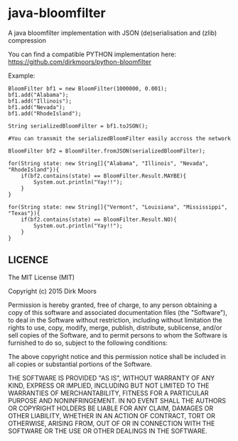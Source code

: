 java-bloomfilter
================

A java bloomfilter implementation with JSON (de)serialisation and (zlib) compression

You can find a compatible PYTHON implementation here: https://github.com/dirkmoors/python-bloomfilter

Example:
```
BloomFilter bf1 = new BloomFilter(1000000, 0.001);
bf1.add("Alabama");
bf1.add("Illinois");
bf1.add("Nevada");
bf1.add("RhodeIsland");

String serializedBloomFilter = bf1.toJSON();

#You can transmit the serializedBloomFilter easily accross the network

BloomFilter bf2 = BloomFilter.fromJSON(serializedBloomFilter);

for(String state: new String[]{"Alabama", "Illinois", "Nevada", "RhodeIsland"}){
    if(bf2.contains(state) == BloomFilter.Result.MAYBE){
        System.out.println("Yay!!");
    }
}

for(String state: new String[]{"Vermont", "Louisiana", "Mississippi", "Texas"}){
    if(bf2.contains(state) == BloomFilter.Result.NO){
        System.out.println("Yay!!");
    }
}

```

LICENCE
-------

The MIT License (MIT)

Copyright (c) 2015 Dirk Moors

Permission is hereby granted, free of charge, to any person obtaining a copy
of this software and associated documentation files (the "Software"), to deal
in the Software without restriction, including without limitation the rights
to use, copy, modify, merge, publish, distribute, sublicense, and/or sell
copies of the Software, and to permit persons to whom the Software is
furnished to do so, subject to the following conditions:

The above copyright notice and this permission notice shall be included in all
copies or substantial portions of the Software.

THE SOFTWARE IS PROVIDED "AS IS", WITHOUT WARRANTY OF ANY KIND, EXPRESS OR
IMPLIED, INCLUDING BUT NOT LIMITED TO THE WARRANTIES OF MERCHANTABILITY,
FITNESS FOR A PARTICULAR PURPOSE AND NONINFRINGEMENT. IN NO EVENT SHALL THE
AUTHORS OR COPYRIGHT HOLDERS BE LIABLE FOR ANY CLAIM, DAMAGES OR OTHER
LIABILITY, WHETHER IN AN ACTION OF CONTRACT, TORT OR OTHERWISE, ARISING FROM,
OUT OF OR IN CONNECTION WITH THE SOFTWARE OR THE USE OR OTHER DEALINGS IN THE
SOFTWARE.
